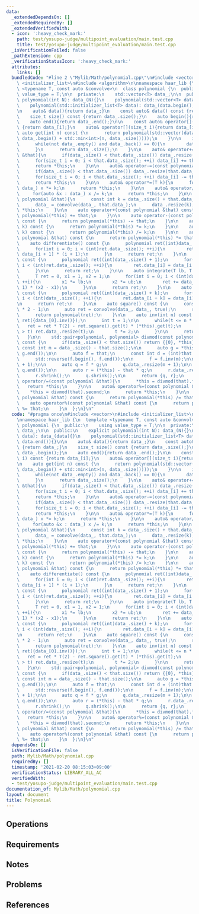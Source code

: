 ```yaml
---
data:
  _extendedDependsOn: []
  _extendedRequiredBy: []
  _extendedVerifiedWith:
  - icon: ':heavy_check_mark:'
    path: test/yosupo-judge/multipoint_evaluation/main.test.cpp
    title: test/yosupo-judge/multipoint_evaluation/main.test.cpp
  _isVerificationFailed: false
  _pathExtension: cpp
  _verificationStatusIcon: ':heavy_check_mark:'
  attributes:
    links: []
  bundledCode: "#line 2 \"Mylib/Math/polynomial.cpp\"\n#include <vector>\n#include\
    \ <initializer_list>\n#include <algorithm>\n\nnamespace haar_lib {\n  template\
    \ <typename T, const auto &convolve>\n  class polynomial {\n  public:\n    using\
    \ value_type = T;\n\n  private:\n    std::vector<T> data_;\n\n  public:\n    explicit\
    \ polynomial(int N): data_(N){}\n    polynomial(std::vector<T> data): data_(data){}\n\
    \    polynomial(std::initializer_list<T> data): data_(data.begin(), data.end()){}\n\
    \n    auto& data(){return data_;}\n    const auto& data() const {return data_;}\n\
    \    size_t size() const {return data_.size();}\n    auto begin(){return data_.begin();}\n\
    \    auto end(){return data_.end();}\n\n    const auto& operator[](size_t i) const\
    \ {return data_[i];}\n    auto& operator[](size_t i){return data_[i];}\n\n   \
    \ auto get(int n) const {\n      return polynomial(std::vector(data_.begin(),\
    \ data_.begin() + std::min<int>(n, data_.size())));\n    }\n\n    int shrink(){\n\
    \      while(not data_.empty() and data_.back() == 0){\n        data_.pop_back();\n\
    \      }\n      return data_.size();\n    }\n\n    auto& operator+=(const polynomial\
    \ &that){\n      if(data_.size() < that.data_.size()) data_.resize(that.data_.size());\n\
    \      for(size_t i = 0; i < that.data_.size(); ++i) data_[i] += that.data_[i];\n\
    \      return *this;\n    }\n\n    auto& operator-=(const polynomial &that){\n\
    \      if(data_.size() < that.data_.size()) data_.resize(that.data_.size());\n\
    \      for(size_t i = 0; i < that.data_.size(); ++i) data_[i] -= that.data_[i];\n\
    \      return *this;\n    }\n\n    auto& operator*=(T k){\n      for(auto &x :\
    \ data_) x *= k;\n      return *this;\n    }\n\n    auto& operator/=(T k){\n \
    \     for(auto &x : data_) x /= k;\n      return *this;\n    }\n\n    auto& operator*=(const\
    \ polynomial &that){\n      const int k = data_.size() + that.data_.size() - 1;\n\
    \      data_ = convolve(data_, that.data_);\n      data_.resize(k);\n      return\
    \ *this;\n    }\n\n    auto operator+(const polynomial &that) const {\n      return\
    \ polynomial(*this) += that;\n    }\n\n    auto operator-(const polynomial &that)\
    \ const {\n      return polynomial(*this) -= that;\n    }\n\n    auto operator*(T\
    \ k) const {\n      return polynomial(*this) *= k;\n    }\n\n    auto operator/(T\
    \ k) const {\n      return polynomial(*this) /= k;\n    }\n\n    auto operator*(const\
    \ polynomial &that) const {\n      return polynomial(*this) *= that;\n    }\n\n\
    \    auto differentiate() const {\n      polynomial ret((int)data_.size() - 1);\n\
    \      for(int i = 0; i < (int)ret.data_.size(); ++i){\n        ret.data_[i] =\
    \ data_[i + 1] * (i + 1);\n      }\n      return ret;\n    }\n\n    auto integrate()\
    \ const {\n      polynomial ret((int)data_.size() + 1);\n      for(int i = 1;\
    \ i < (int)ret.data_.size(); ++i){\n        ret.data_[i] = data_[i - 1] / i;\n\
    \      }\n\n      return ret;\n    }\n\n    auto integrate(T lb, T ub) const {\n\
    \      T ret = 0, x1 = 1, x2 = 1;\n      for(int i = 0; i < (int)data_.size();\
    \ ++i){\n        x1 *= lb;\n        x2 *= ub;\n        ret += data_[i] / (i +\
    \ 1) * (x2 - x1);\n      }\n\n      return ret;\n    }\n\n    auto shift(int k)\
    \ const {\n      polynomial ret((int)data_.size() + k);\n      for(int i = 0;\
    \ i < (int)data_.size(); ++i){\n        ret.data_[i + k] = data_[i];\n      }\n\
    \n      return ret;\n    }\n\n    auto square() const {\n      const int k = data_.size()\
    \ * 2 - 1;\n      auto ret = convolve(data_, data_, true);\n      ret.resize(k);\n\
    \      return polynomial(ret);\n    }\n\n    auto inv(int n) const {\n      polynomial\
    \ ret({data_[0].inv()});\n      int t = 1;\n\n      while(t <= n * 2){\n     \
    \   ret = ret * T(2) - ret.square().get(t) * (*this).get(t);\n        if((int)ret.data_.size()\
    \ > t) ret.data_.resize(t);\n        t *= 2;\n      }\n\n      return ret;\n \
    \   }\n\n    std::pair<polynomial, polynomial> divmod(const polynomial &that)\
    \ const {\n      if(data_.size() < that.size()) return {{0}, *this};\n\n     \
    \ const int m = data_.size() - that.size();\n\n      auto g = *this;\n      std::reverse(g.begin(),\
    \ g.end());\n\n      auto f = that;\n      const int d = (int)that.size() - 1;\n\
    \      std::reverse(f.begin(), f.end());\n\n      f = f.inv(m);\n\n      f.data_.resize(m\
    \ + 1);\n\n      auto q = f * g;\n      q.data_.resize(m + 1);\n\n      std::reverse(q.begin(),\
    \ q.end());\n\n      auto r = (*this) - that * q;\n      r.data_.resize(d);\n\n\
    \      r.shrink();\n      q.shrink();\n\n      return {q, r};\n    }\n\n    auto&\
    \ operator/=(const polynomial &that){\n      *this = divmod(that).first;\n   \
    \   return *this;\n    }\n\n    auto& operator%=(const polynomial &that){\n  \
    \    *this = divmod(that).second;\n      return *this;\n    }\n\n    auto operator/(const\
    \ polynomial &that) const {\n      return polynomial(*this) /= that;\n    }\n\n\
    \    auto operator%(const polynomial &that) const {\n      return polynomial(*this)\
    \ %= that;\n    }\n  };\n}\n"
  code: "#pragma once\n#include <vector>\n#include <initializer_list>\n#include <algorithm>\n\
    \nnamespace haar_lib {\n  template <typename T, const auto &convolve>\n  class\
    \ polynomial {\n  public:\n    using value_type = T;\n\n  private:\n    std::vector<T>\
    \ data_;\n\n  public:\n    explicit polynomial(int N): data_(N){}\n    polynomial(std::vector<T>\
    \ data): data_(data){}\n    polynomial(std::initializer_list<T> data): data_(data.begin(),\
    \ data.end()){}\n\n    auto& data(){return data_;}\n    const auto& data() const\
    \ {return data_;}\n    size_t size() const {return data_.size();}\n    auto begin(){return\
    \ data_.begin();}\n    auto end(){return data_.end();}\n\n    const auto& operator[](size_t\
    \ i) const {return data_[i];}\n    auto& operator[](size_t i){return data_[i];}\n\
    \n    auto get(int n) const {\n      return polynomial(std::vector(data_.begin(),\
    \ data_.begin() + std::min<int>(n, data_.size())));\n    }\n\n    int shrink(){\n\
    \      while(not data_.empty() and data_.back() == 0){\n        data_.pop_back();\n\
    \      }\n      return data_.size();\n    }\n\n    auto& operator+=(const polynomial\
    \ &that){\n      if(data_.size() < that.data_.size()) data_.resize(that.data_.size());\n\
    \      for(size_t i = 0; i < that.data_.size(); ++i) data_[i] += that.data_[i];\n\
    \      return *this;\n    }\n\n    auto& operator-=(const polynomial &that){\n\
    \      if(data_.size() < that.data_.size()) data_.resize(that.data_.size());\n\
    \      for(size_t i = 0; i < that.data_.size(); ++i) data_[i] -= that.data_[i];\n\
    \      return *this;\n    }\n\n    auto& operator*=(T k){\n      for(auto &x :\
    \ data_) x *= k;\n      return *this;\n    }\n\n    auto& operator/=(T k){\n \
    \     for(auto &x : data_) x /= k;\n      return *this;\n    }\n\n    auto& operator*=(const\
    \ polynomial &that){\n      const int k = data_.size() + that.data_.size() - 1;\n\
    \      data_ = convolve(data_, that.data_);\n      data_.resize(k);\n      return\
    \ *this;\n    }\n\n    auto operator+(const polynomial &that) const {\n      return\
    \ polynomial(*this) += that;\n    }\n\n    auto operator-(const polynomial &that)\
    \ const {\n      return polynomial(*this) -= that;\n    }\n\n    auto operator*(T\
    \ k) const {\n      return polynomial(*this) *= k;\n    }\n\n    auto operator/(T\
    \ k) const {\n      return polynomial(*this) /= k;\n    }\n\n    auto operator*(const\
    \ polynomial &that) const {\n      return polynomial(*this) *= that;\n    }\n\n\
    \    auto differentiate() const {\n      polynomial ret((int)data_.size() - 1);\n\
    \      for(int i = 0; i < (int)ret.data_.size(); ++i){\n        ret.data_[i] =\
    \ data_[i + 1] * (i + 1);\n      }\n      return ret;\n    }\n\n    auto integrate()\
    \ const {\n      polynomial ret((int)data_.size() + 1);\n      for(int i = 1;\
    \ i < (int)ret.data_.size(); ++i){\n        ret.data_[i] = data_[i - 1] / i;\n\
    \      }\n\n      return ret;\n    }\n\n    auto integrate(T lb, T ub) const {\n\
    \      T ret = 0, x1 = 1, x2 = 1;\n      for(int i = 0; i < (int)data_.size();\
    \ ++i){\n        x1 *= lb;\n        x2 *= ub;\n        ret += data_[i] / (i +\
    \ 1) * (x2 - x1);\n      }\n\n      return ret;\n    }\n\n    auto shift(int k)\
    \ const {\n      polynomial ret((int)data_.size() + k);\n      for(int i = 0;\
    \ i < (int)data_.size(); ++i){\n        ret.data_[i + k] = data_[i];\n      }\n\
    \n      return ret;\n    }\n\n    auto square() const {\n      const int k = data_.size()\
    \ * 2 - 1;\n      auto ret = convolve(data_, data_, true);\n      ret.resize(k);\n\
    \      return polynomial(ret);\n    }\n\n    auto inv(int n) const {\n      polynomial\
    \ ret({data_[0].inv()});\n      int t = 1;\n\n      while(t <= n * 2){\n     \
    \   ret = ret * T(2) - ret.square().get(t) * (*this).get(t);\n        if((int)ret.data_.size()\
    \ > t) ret.data_.resize(t);\n        t *= 2;\n      }\n\n      return ret;\n \
    \   }\n\n    std::pair<polynomial, polynomial> divmod(const polynomial &that)\
    \ const {\n      if(data_.size() < that.size()) return {{0}, *this};\n\n     \
    \ const int m = data_.size() - that.size();\n\n      auto g = *this;\n      std::reverse(g.begin(),\
    \ g.end());\n\n      auto f = that;\n      const int d = (int)that.size() - 1;\n\
    \      std::reverse(f.begin(), f.end());\n\n      f = f.inv(m);\n\n      f.data_.resize(m\
    \ + 1);\n\n      auto q = f * g;\n      q.data_.resize(m + 1);\n\n      std::reverse(q.begin(),\
    \ q.end());\n\n      auto r = (*this) - that * q;\n      r.data_.resize(d);\n\n\
    \      r.shrink();\n      q.shrink();\n\n      return {q, r};\n    }\n\n    auto&\
    \ operator/=(const polynomial &that){\n      *this = divmod(that).first;\n   \
    \   return *this;\n    }\n\n    auto& operator%=(const polynomial &that){\n  \
    \    *this = divmod(that).second;\n      return *this;\n    }\n\n    auto operator/(const\
    \ polynomial &that) const {\n      return polynomial(*this) /= that;\n    }\n\n\
    \    auto operator%(const polynomial &that) const {\n      return polynomial(*this)\
    \ %= that;\n    }\n  };\n}\n"
  dependsOn: []
  isVerificationFile: false
  path: Mylib/Math/polynomial.cpp
  requiredBy: []
  timestamp: '2021-02-20 08:15:03+09:00'
  verificationStatus: LIBRARY_ALL_AC
  verifiedWith:
  - test/yosupo-judge/multipoint_evaluation/main.test.cpp
documentation_of: Mylib/Math/polynomial.cpp
layout: document
title: Polynomial
---
```


## Operations

## Requirements

## Notes

## Problems

## References
